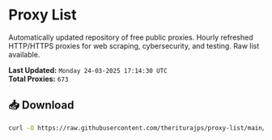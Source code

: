 # Proxy List

Automatically updated repository of free public proxies. Hourly refreshed HTTP/HTTPS proxies for web scraping, cybersecurity, and testing. Raw list available.

**Last Updated:** `Monday 24-03-2025 17:14:30 UTC`  
**Total Proxies:** `673`

## 📥 Download
```bash
curl -O https://raw.githubusercontent.com/theriturajps/proxy-list/main/proxies.txt
